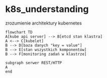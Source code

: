 # k8s_understanding
zrozumienie architektury kubernetes

```mermaid
flowchart TD
A[kube api server] --> B[etcd stan klastra]
A <--> C[kubelet]
B --> D[baza danych "key = value"]
B --> E[stan wszystkich komponentów]
B --> F[monitoring zadań w klastrze]

subgraph serwer REST/HTTP
A
end
```
